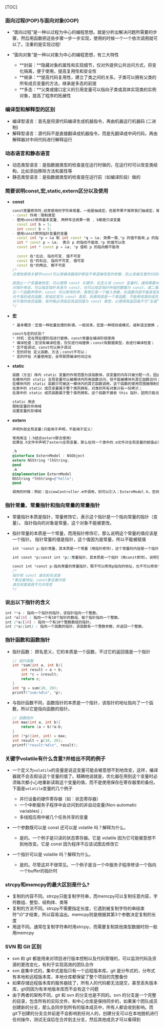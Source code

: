 [TOC]

### 面向过程(POP)与面向对象(OOP)

- “面向过程”是一种以过程为中心的编程思想。就是分析出解决问题所需要的步骤，然后用函数把这些步骤一步一步实现，使用的时候一个一个依次调用就可以了。注重的是实现过程!

- “面向对象”是一种以对象为中心的编程思想，有三大特性
  - **封装：**隐藏对象的属性和实现细节，仅对外提供公共访问方式，将变化隔离，便于使用，提高复用性和安全性
  - **继承：**提高代码复用性，建立了类之间的关系，子类可以拥有父类的所有成员变量的方法，继承是多态的前提
  - **多态：**父类或接口定义的引用变量可以指向子类或具体实现类的实例对象，提高了程序的拓展性

### 编译型和解释型的区别

- 编译型语言：首先是将源代码编译生成机器指令，再由机器运行机器码 (二进制)
- 解释型语言：源代码不是直接翻译成机器指令，而是先翻译成中间代码，再由解释器对中间代码进行解释运行

### 动态语言和静态语言

- 动态类型语言：是指数据类型的检查是在运行时做的，在运行时可以改变类结构，比如添加移除方法和属性等
- 静态类型语言：是指数据类型的检查是在运行前（如编译阶段）做的

### 简要说明const,宏,static,extern区分以及使用

- **const**

  ```c++
  const常量修饰符,经常使用的字符串常量，一般是抽成宏，但是苹果不推荐我们抽成宏，推荐我们使用const常量。
  - const 作用：限制类型
  - 使用const修饰基本变量, 两种写法效果一致 , b都是只读变量
    const int b = 5; 
    int const b = 5;   
  - 使用const修饰指针变量的变量 
  	const int *p = &a 和 int const *q = &a; 效果一致,*p 的值不能改,p 的指向可以改; 
  	int * const p = &a;  表示 p 的指向不能改,*p 的值可以改
    const int * const p = &a; *p 值和 p 的指向都不能改
    
    const 在*左边, 指向可变, 值不可变
    const 在*的右边, 指向不可变, 值可变
    const 在*的两边, 都不可变
  /*
  合理地使用关键字const可以使编译器保护那些不希望被改变的参数，防止其被无意的代码修改，减少bug。
  
  欲阻止一个变量被改变，可以使用 const 关键字。在定义该 const 变量时，通常需要对它进行初始化，因为以后就没有机会再去改变它了；
  对指针来说，可以指定指针本身为 const，也可以指定指针所指的数据为 const，或二者同时指定为 const；
  在一个函数声明中，const 可以修饰形参，表明它是一个输入参数，在函数内部不能改变其值；
  对于类的成员函数，若指定其为 const 类型，则表明其是一个常函数，不能修改类的成员变量；
  对于类的成员函数，有时候必须指定其返回值为 const 类型，以使得其返回值不为“左值”。
  */
  ```

- **宏**

  ```c++
  * 基本概念：宏是一种批量处理的称谓。一般说来，宏是一种规则或模式，或称语法替换 ，用于说明某一特定输入（通常是字符串）如何根据预定义的规则转换成对应的输出（通常也是字符串)。这种替换在预编译时进行，称作宏展开。编译器会在编译前扫描代码，如果遇到我们已经定义好的宏那么就会进行代码替换，宏只会在内存中copy一份，然后全局替换，宏一般分为对象宏和函数宏。 宏的弊端：如果代码中大量的使用宏会使预编译时间变长。
  
  const与宏的区别？
  * 时机：宏在预处理阶段进行替换，const常量在编译阶段使用
  * 编译检查：宏没有编译检查，仅仅进行纯替换；const有数据类型，会进行编译检查；
  * 宏不能调试，const可以用于调试
  * 宏的好处 定义函数、方法；const不可以；
  * 宏的坏处 大量使用宏，会导致预编译时间过长
  ```

- **static**

  ```css
  函数（方法）体内 static 变量的作用范围为该函数体，该变量的内存只被分配一次，因此其值在下次调用时仍维持上次的值；
  在模块内的 static 全局变量可以被模块内所用函数访问，但不能被模块外其它函数访问；
  在模块内的 static 函数只可被这一模块内的其它函数调用，这个函数的使用范围被限制在声明 它的模块内；
  在类中的 static 成员变量属于整个类所拥有，对类的所有对象只有一份拷贝；
  在类中的 static 成员函数属于整个类所拥有，这个函数不接收 this 指针，因而只能访问类的static 成员变量
  
  static 用途
  限制变量的作用域
  设置变量的存储域
  ```

- **extern**

  ```objective-c
  声明外部全局变量(只能用于声明，不能用于定义)
  
  常用用法（.h结合extern联合使用）
  如果在.h文件中声明了extern全局变量，那么在同一个类中的.m文件对全局变量的赋值必须是：数据类型+变量名（与声明一致）=XXXX结构。并且在调用的时候，必须导入.h文件。代码如下：
  
  .h
  @interface ExternModel : NSObject
  extern NSString *lhString;
  @end 
  .m     
  @implementation ExternModel
  NSString *lhString=@"hello";
  @end
  
  调用的时候：例如：在viewController.m中调用，则可以引入：ExternModel.h，否则无法识别全局变量。当然也可以通过不导入头文件的方式进行调用（通过extern调用）。
  ```

### 指针常量、常量指针和指向常量的常量指针

- 常量指针本质是指针，常量修饰它，表示这个指针是一个指向常量的指针（变量）。
  指针指向的对象是常量，这个对象不能被更改。

- 指针常量的本质是一个常量，而用指针修饰它，那么说明这个常量的值应该是一个指针。
  指针常量的值是指针，这个值因为是常量，所以不能被赋值

  ```css
  int *const p:指针常量，其本质是一个常量（用指针修饰），这个常量的内容是一个指针，不可以修改p指向的地址，但是可以修改*p的值。定义的时候要赋初值。（数组名也是一个指针常量）
  
  int const *p(const int *p):常量指针，其本质是一个指针（用const修饰）。说明它指向的对象是一个常量，这个对象不能被更改，可以修改p指向的地址，但是不可以修改*p的值。
  
  const int *const p:指向常量的常量指针，既不可以修改p指向的地址，也不可以修改*p的值。
  /*
  指针和 const 谁在前先读谁
  *象征着地址，const象征着内容
  谁在前面谁就不允许改变
  */
  ```

### 说出以下指针的含义

```css
int **a : 指向一个指针的指针，该指针指向一个整数。
int *a[10] : 指向一个有10个指针的数组，每个指针指向一个整数。
int (*a)[10] : 指向一个有10个整数数组的指针。
int (*a)(int) : 指向一个函数的指针，该函数有一个整数参数，并返回一个整数。
```

### 指针函数和函数指针

- 指针函数： 顾名思义，它的本质是一个函数，不过它的返回值是一个指针

  ```c
  // 指针函数
  int *sum(int a, int b){
      int result = a + b;
      int *c = &result;
      return c;
  }
  int *p = sum(10, 20);
  printf("sum:%d\n", *p);
  ```

- 与指针函数不同，函数指针的本质是一个指针，该指针的地址指向了一个函数，所以它是指向函数的指针。

  ```c
  // 函数指针
  int max(int a, int b){
      return (a > b)?a:b;
  }
  int (*p)(int, int) = max;
  int result = p(10, 20);
  printf("result:%d\n", result);
  ```

### 关键字volatile有什么含意?并给出不同的例子

- 一个定义为`volatile`的变量是说这变量可能会被意想不到地改变，这样，编译器就不会去假设这个变量的值了。精确地说就是，优化器在用到这个变量时必须每次都小心地重新读取这个变量的值，而不是使用保存在寄存器里的备份。下面是`volatile`变量的几个例子
  - 并行设备的硬件寄存器（如：状态寄存器）
  - 一个中断服务子程序中会访问到的非自动变量(Non-automatic variables)；
  - 多线程应用中被几个任务共享的变量
  
- 一个参数既可以是 const 还可以是 volatile 吗？解释为什么。

  - 是的。一个例子是只读的状态寄存器。它是 volatile 因为它可能被意想不到地改变。它是 const 因为程序不应该试图去修改它

- 一个指针可以是 volatile 吗？解释为什么。
     - 是的。尽管这并不很常见。一个例子是当一个中服务子程序修该一个指向一个buffer的指针时

### strcpy和memcpy的最大区别是什么?

- 复制的内容不同。strcpy只能复制字符串，而memcpy可以复制任意内容，字符数组、整型、结构体、类等
- 复制的方法不同。strcpy不需要指定长度，它遇到被复制字符的串结束符"\0"才结束，所以容易溢出。memcpy则是根据其第3个参数决定复制的长度
- 用途不同。通常在复制字符串时用strcpy，而需要复制其他类型数据时则一般用memcpy

### SVN 和 Git 区别

- svn 和 git 都是用来对项目进行版本控制以及代码管理的，可以监测代码及资源的更改变化，有利于实现高效的团队合作
- svn 是集中式的，集中式是指只有一个远程版本库。git 是分布式的，分布式有本地和远程版本库，本地仓库都保留了整个项目的完整备份
- 如果存储远程版本库的服务器挂了，所有人的代码都无法提交，甚至丢失版本库，git则因为有本地版本库而不会有这个问题
- 由于两者的架构不同，git 和 svn 的分支也是不同的。svn 的分支是一个完整的目录，包含所有的实际文件，和中心仓库是保持同步的，如果某个团队成员创建新的分支，那么会同步到所有的版本成员中，所有人都会收到影响。而 git下创建的分支合并前是不会影响到任何人的，创建分支可以在本地脱机进行任何操作，测试无误后在合并到主分支，然后其他成员才可以看得到